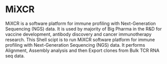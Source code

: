 # MiXCR
MiXCR is a software platform for immune profiling with Next-Generation Sequencing (NGS) data. It is used by majority of Big Pharma in the R&amp;D for vaccine development, antibody discovery and cancer immunotherapy research. 
This Shell scipt is to run MiXCR software platform for immune profiling with Next-Generation Sequencing (NGS) data. It performs Alignment, Assembly analysis and then Export clones from Bulk TCR RNA seq data. 
